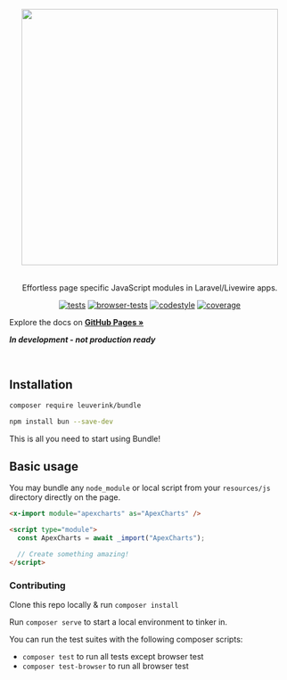 <p align="center" style="margin-bottom: 2rem">
    <img width="460" src="https://gwleuverink.github.io/bundle/assets/logo.svg">
</p>

<p align="center">
    Effortless page specific JavaScript modules in Laravel/Livewire apps.
</p>

<p align="center">
    <a href="https://github.com/gwleuverink/bundle/actions/workflows/tests.yml"><img src="https://github.com/gwleuverink/bundle/actions/workflows/tests.yml/badge.svg" alt="tests" style="max-width: 100%;"></a>
    <a href="https://github.com/gwleuverink/bundle/actions/workflows/browser-tests.yml"><img src="https://github.com/gwleuverink/bundle/actions/workflows/browser-tests.yml/badge.svg" alt="browser-tests" style="max-width: 100%;"></a>
    <a href="https://github.com/gwleuverink/bundle/actions/workflows/codestyle.yml"><img src="https://github.com/gwleuverink/bundle/actions/workflows/codestyle.yml/badge.svg" alt="codestyle" style="max-width: 100%;"></a>
    <a href="https://codecov.io/gh/gwleuverink/bundle" rel="nofollow"><img src="https://camo.githubusercontent.com/ba087bb1f5fdb832986038ba182a1627963a82b75907d05cc9c7f23192e8ea6e/68747470733a2f2f696d672e736869656c64732e696f2f636f6465636f762f632f6769746875622f67776c6575766572696e6b2f62756e646c653f746f6b656e3d4f4e344d54593843314226636f6c6f723d34352532433139302532433635" alt="coverage" data-canonical-src="https://img.shields.io/codecov/c/github/gwleuverink/bundle?token=ON4MTY8C1B&amp;color=45%2C190%2C65" style="max-width: 100%;"></a>
</p>

Explore the docs on **[GitHub Pages »](https://gwleuverink.github.io/bundle/)**

**_In development - not production ready_**

<br />

## Installation

```bash
composer require leuverink/bundle
```

```bash
npm install bun --save-dev
```

This is all you need to start using Bundle!

## Basic usage

You may bundle any `node_module` or local script from your `resources/js` directory directly on the page.

```html
<x-import module="apexcharts" as="ApexCharts" />

<script type="module">
  const ApexCharts = await _import("ApexCharts");

  // Create something amazing!
</script>
```

### Contributing

Clone this repo locally & run `composer install`

Run `composer serve` to start a local environment to tinker in.

You can run the test suites with the following composer scripts:

- `composer test` to run all tests except browser test
- `composer test-browser` to run all browser test
